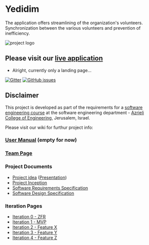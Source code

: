 # Yedidim
The application offers streamlining of the organization's volunteers. Synchronization between the various volunteers and prevention of inefficiency.


![project logo](https://raw.githubusercontent.com/malkals/our-project/master/%D7%9C%D7%95%D7%92%D7%95%20%D7%99%D7%93%D7%99%D7%93%D7%99%D7%9D.png)


## Please visit our [live application](https://github.com/riki-r/my-project/blob/master/src/index.html)
- Alright, currently only a landing page...


[![Gitter](https://badges.gitter.im/Join%20Chat.svg)](https://gitter.im/yedidim_group/Lobby)
 [![GitHub issues](https://img.shields.io/github/issues/jce-il/our-project.svg?style=flat)](https://github.com/malkals/our-project/issues)
 
 ## Disclaimer
This project is developed as part of the requirements for a [software engineering course](https://github.com/jce-il/se-class/wiki) at the software engineering department - [Azrieli College of Engineering](http://www.jce.ac.il/), Jerusalem, Israel.

Please visit our wiki for furthur project info: 


### [User Manual](https://github.com/malkals/our-project/wiki/User-Manual) (empty for now)

### [Team Page](https://github.com/malkals/our-project/wiki/Team-page)

### Project Documents
- [Project idea](https://drive.google.com/file/d/0ByckaStEeMspWG5hUjcyeTJKZm8/view) ([Presentation](https://drive.google.com/file/d/0ByckaStEeMspTXF4VU8yMVlnTGc/view))
- [Project Inception](https://github.com/malkals/our-project/wiki/Inception)
- [Software Requirements Specification](https://github.com/malkals/our-project/wiki)
- [Software Design Specification](https://github.com/malkals/our-project/wiki)

### Iteration Pages
- [Iteration 0 - ZFR](https://github.com/malkals/our-project/wiki)
- [Iteration 1 - MVP]()
- [Iteration 2 - Feature X]()
- [Iteration 3 - Feature Y]()
- [Iteration 4 - Feature Z]()




